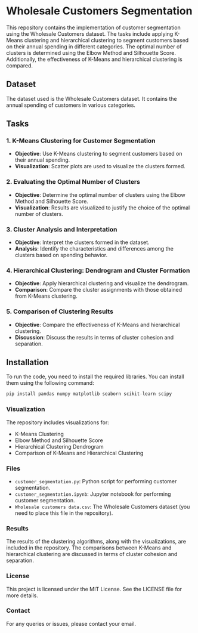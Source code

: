 # Wholesale Customers Segmentation
This repository contains the implementation of customer segmentation using the Wholesale Customers dataset. The tasks include applying K-Means clustering and hierarchical clustering to segment customers based on their annual spending in different categories. The optimal number of clusters is determined using the Elbow Method and Silhouette Score. Additionally, the effectiveness of K-Means and hierarchical clustering is compared.

## Dataset
The dataset used is the Wholesale Customers dataset. It contains the annual spending of customers in various categories.

## Tasks
### 1. K-Means Clustering for Customer Segmentation
- **Objective**: Use K-Means clustering to segment customers based on their annual spending.
- **Visualization**: Scatter plots are used to visualize the clusters formed.

### 2. Evaluating the Optimal Number of Clusters
- **Objective**: Determine the optimal number of clusters using the Elbow Method and Silhouette Score.
- **Visualization**: Results are visualized to justify the choice of the optimal number of clusters.

### 3. Cluster Analysis and Interpretation

- **Objective**: Interpret the clusters formed in the dataset.
- **Analysis**: Identify the characteristics and differences among the clusters based on spending behavior.

### 4. Hierarchical Clustering: Dendrogram and Cluster Formation

- **Objective**: Apply hierarchical clustering and visualize the dendrogram.
- **Comparison**: Compare the cluster assignments with those obtained from K-Means clustering.

### 5. Comparison of Clustering Results

- **Objective**: Compare the effectiveness of K-Means and hierarchical clustering.
- **Discussion**: Discuss the results in terms of cluster cohesion and separation.

## Installation

To run the code, you need to install the required libraries. You can install them using the following command:

```python
pip install pandas numpy matplotlib seaborn scikit-learn scipy
```
### Visualization
The repository includes visualizations for:

- K-Means Clustering
- Elbow Method and Silhouette Score
- Hierarchical Clustering Dendrogram
- Comparison of K-Means and Hierarchical Clustering
### Files
- `customer_segmentation.py`: Python script for performing customer segmentation.
- `customer_segmentation.ipynb`: Jupyter notebook for performing customer segmentation.
- `Wholesale customers data.csv`: The Wholesale Customers dataset (you need to place this file in the repository).
### Results
The results of the clustering algorithms, along with the visualizations, are included in the repository. The comparisons between K-Means and hierarchical clustering are discussed in terms of cluster cohesion and separation.
### License
This project is licensed under the MIT License. See the LICENSE file for more details.

### Contact
For any queries or issues, please contact your email.
